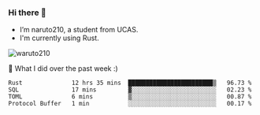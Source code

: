 ### Hi there 👋

- I’m naruto210, a student from UCAS.
- I'm currently using Rust.

<img src="https://komarev.com/ghpvc/?username=waruto210" alt="waruto210" />

🔭 What I did over the past week :)

<!--START_SECTION:waka-->
```text
Rust              12 hrs 35 mins  ████████████████████████▒   96.73 % 
SQL               17 mins         ▓░░░░░░░░░░░░░░░░░░░░░░░░   02.23 % 
TOML              6 mins          ▒░░░░░░░░░░░░░░░░░░░░░░░░   00.87 % 
Protocol Buffer   1 min           ░░░░░░░░░░░░░░░░░░░░░░░░░   00.17 % 
```
<!--END_SECTION:waka-->
